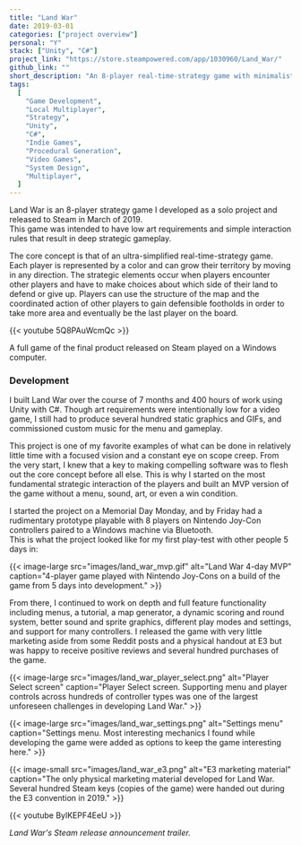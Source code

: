 ```yaml
---
title: "Land War"
date: 2019-03-01
categories: ["project overview"]
personal: "Y"
stack: ["Unity", "C#"]
project_link: "https://store.steampowered.com/app/1030960/Land_War/"
github_link: ""
short_description: "An 8-player real-time-strategy game with minimalistic art and deep strategic gameplay."
tags:
  [
    "Game Development",
    "Local Multiplayer",
    "Strategy",
    "Unity",
    "C#",
    "Indie Games",
    "Procedural Generation",
    "Video Games",
    "System Design",
    "Multiplayer",
  ]
---
```


Land War is an 8-player strategy game I developed as a solo project and released to Steam in March of 2019.  
This game was intended to have low art requirements and simple interaction rules that result in deep strategic gameplay.

The core concept is that of an ultra-simplified real-time-strategy game. Each player is represented by a color and can grow their territory by moving in any direction. The strategic elements occur when players encounter other players and have to make choices about which side of their land to defend or give up. Players can use the structure of the map and the coordinated action of other players to gain defensible footholds in order to take more area and eventually be the last player on the board.

{{< youtube 5Q8PAuWcmQc >}}

A full game of the final product released on Steam played on a Windows computer.

### Development

I built Land War over the course of 7 months and 400 hours of work using Unity with C#. Though art requirements were intentionally low for a video game, I still had to produce several hundred static graphics and GIFs, and commissioned custom music for the menu and gameplay.

This project is one of my favorite examples of what can be done in relatively little time with a focused vision and a constant eye on scope creep. From the very start, I knew that a key to making compelling software was to flesh out the core concept before all else. This is why I started on the most fundamental strategic interaction of the players and built an MVP version of the game without a menu, sound, art, or even a win condition.

I started the project on a Memorial Day Monday, and by Friday had a rudimentary prototype playable with 8 players on Nintendo Joy-Con controllers paired to a Windows machine via Bluetooth.  
This is what the project looked like for my first play-test with other people 5 days in:

{{< image-large
    src="images/land_war_mvp.gif"
    alt="Land War 4-day MVP"
    caption="4-player game played with Nintendo Joy-Cons on a build of the game from 5 days into development." >}}

From there, I continued to work on depth and full feature functionality including menus, a tutorial, a map generator, a dynamic scoring and round system, better sound and sprite graphics, different play modes and settings, and support for many controllers. I released the game with very little marketing aside from some Reddit posts and a physical handout at E3 but was happy to receive positive reviews and several hundred purchases of the game.

{{< image-large
    src="images/land_war_player_select.png"
    alt="Player Select screen"
    caption="Player Select screen. Supporting menu and player controls across hundreds of controller types was one of the largest unforeseen challenges in developing Land War." >}}

{{< image-large
    src="images/land_war_settings.png"
    alt="Settings menu"
    caption="Settings menu. Most interesting mechanics I found while developing the game were added as options to keep the game interesting here." >}}

{{< image-small
    src="images/land_war_e3.png"
    alt="E3 marketing material"
    caption="The only physical marketing material developed for Land War. Several hundred Steam keys (copies of the game) were handed out during the E3 convention in 2019." >}}

{{< youtube BylKEPF4EeU >}}

_Land War's Steam release announcement trailer._

